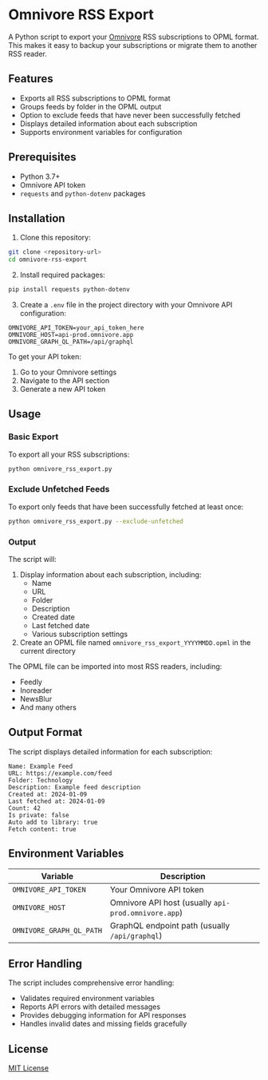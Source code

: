 # Omnivore RSS Export

A Python script to export your [Omnivore](https://omnivore.app/) RSS subscriptions to OPML format. This makes it easy to backup your subscriptions or migrate them to another RSS reader.

## Features

- Exports all RSS subscriptions to OPML format
- Groups feeds by folder in the OPML output
- Option to exclude feeds that have never been successfully fetched
- Displays detailed information about each subscription
- Supports environment variables for configuration

## Prerequisites

- Python 3.7+
- Omnivore API token
- `requests` and `python-dotenv` packages

## Installation

1. Clone this repository:
```bash
git clone <repository-url>
cd omnivore-rss-export
```

2. Install required packages:
```bash
pip install requests python-dotenv
```

3. Create a `.env` file in the project directory with your Omnivore API configuration:
```
OMNIVORE_API_TOKEN=your_api_token_here
OMNIVORE_HOST=api-prod.omnivore.app
OMNIVORE_GRAPH_QL_PATH=/api/graphql
```

To get your API token:
1. Go to your Omnivore settings
2. Navigate to the API section
3. Generate a new API token

## Usage

### Basic Export

To export all your RSS subscriptions:
```bash
python omnivore_rss_export.py
```

### Exclude Unfetched Feeds

To export only feeds that have been successfully fetched at least once:
```bash
python omnivore_rss_export.py --exclude-unfetched
```

### Output

The script will:
1. Display information about each subscription, including:
   - Name
   - URL
   - Folder
   - Description
   - Created date
   - Last fetched date
   - Various subscription settings
2. Create an OPML file named `omnivore_rss_export_YYYYMMDD.opml` in the current directory

The OPML file can be imported into most RSS readers, including:
- Feedly
- Inoreader
- NewsBlur
- And many others

## Output Format

The script displays detailed information for each subscription:
```
Name: Example Feed
URL: https://example.com/feed
Folder: Technology
Description: Example feed description
Created at: 2024-01-09
Last fetched at: 2024-01-09
Count: 42
Is private: false
Auto add to library: true
Fetch content: true
```

## Environment Variables

| Variable | Description |
|----------|-------------|
| `OMNIVORE_API_TOKEN` | Your Omnivore API token |
| `OMNIVORE_HOST` | Omnivore API host (usually `api-prod.omnivore.app`) |
| `OMNIVORE_GRAPH_QL_PATH` | GraphQL endpoint path (usually `/api/graphql`) |

## Error Handling

The script includes comprehensive error handling:
- Validates required environment variables
- Reports API errors with detailed messages
- Provides debugging information for API responses
- Handles invalid dates and missing fields gracefully

## License

[MIT License](LICENSE)